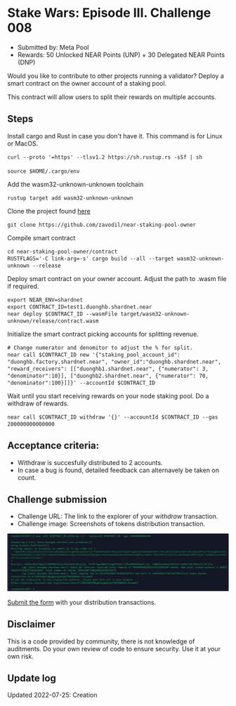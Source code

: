 # Stake Wars: Episode III. Challenge 008
* Submitted by: Meta Pool
* Rewards: 50 Unlocked NEAR Points (UNP) + 30 Delegated NEAR Points (DNP)

Would you like to contribute to other projects running a validator? Deploy a smart contract on the owner account of a staking pool.

This contract will allow users to split their rewards on multiple accounts.

## Steps

Install cargo and Rust in case you don't have it. This command is for Linux or MacOS.

```
curl --proto '=https' --tlsv1.2 https://sh.rustup.rs -sSf | sh

source $HOME/.cargo/env
```

Add the wasm32-unknown-unknown toolchain

```
rustup target add wasm32-unknown-unknown

```

Clone the project found [here](https://github.com/zavodil/near-staking-pool-owner)

```
git clone https://github.com/zavodil/near-staking-pool-owner
```
Compile smart contract

```
cd near-staking-pool-owner/contract
RUSTFLAGS='-C link-arg=-s' cargo build --all --target wasm32-unknown-unknown --release
```

Deploy smart contract on your owner account. Adjust the path to .wasm file if required.
```
export NEAR_ENV=shardnet 
export CONTRACT_ID=test1.duonghb.shardnet.near
near deploy $CONTRACT_ID --wasmFile target/wasm32-unknown-unknown/release/contract.wasm
```

Initialize the smart contract picking accounts for splitting revenue.
```
# Change numerator and denomitor to adjust the % for split.
near call $CONTRACT_ID new '{"staking_pool_account_id": "duonghb.factory.shardnet.near", "owner_id":"duonghb.shardnet.near", "reward_receivers": [["duonghb1.shardnet.near", {"numerator": 3, "denominator":10}], ["duonghb2.shardnet.near", {"numerator": 70, "denominator":100}]]}' --accountId $CONTRACT_ID
```

Wait until you start receiving rewards on your node staking pool. Do a withdraw of rewards.

```
near call $CONTRACT_ID withdraw '{}' --accountId $CONTRACT_ID --gas 200000000000000
```

## Acceptance criteria:

* Withdraw is succesfully distributed to 2 accounts.
* In case a bug is found, detailed feedback can alternavely be taken on count.

## Challenge submission

* Challenge URL: The link to the explorer of your *withdraw* transaction.
* Challenge image: Screenshots of tokens distribution transaction.

![img](../images/withdraw_008.png)

[Submit the form](https://docs.google.com/forms/d/e/1FAIpQLScp9JEtpk1Fe2P9XMaS9Gl6kl9gcGVEp3A5vPdEgxkHx3ABjg/viewform) with your distribution transactions.

## Disclaimer

This is a code provided by community, there is not knowledge of auditments. Do your own review of code to ensure security. Use it at your own risk.

## Update log

Updated 2022-07-25: Creation
